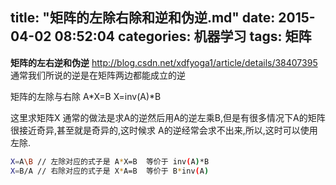 title: "矩阵的左除右除和逆和伪逆.md"
date: 2015-04-02 08:52:04
categories: 机器学习
tags: 矩阵
---
**矩阵的左右逆和伪逆** http://blog.csdn.net/xdfyoga1/article/details/38407395
通常我们所说的逆是在矩阵两边都能成立的逆


矩阵的左除与右除
A*X=B
X=inv(A)*B 

这里求矩阵X 通常的做法是求A的逆然后用A的逆左乘B,但是有很多情况下A的矩阵很接近奇异,甚至就是奇异的,这时候求 A的逆经常会求不出来,所以,这时可以使用左除.

```bash
X=A\B // 左除对应的式子是 A*X=B  等价于 inv(A)*B
X=B/A // 右除对应的式子是 X*A=B  等价于 B*inv(A)
```

